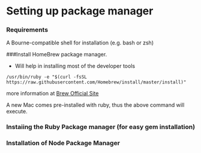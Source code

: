 # Setting up package manager

### Requirements 
A Bourne-compatible shell for installation (e.g. bash or zsh) 

###Install HomeBrew package manager.
* Will help in installing most of the developer tools

`/usr/bin/ruby -e "$(curl -fsSL https://raw.githubusercontent.com/Homebrew/install/master/install)"` 

more information at [Brew Official Site]

A new Mac comes pre-installed with ruby, thus the above command will execute. 

### Instaiing the Ruby Package manager (for easy gem installation)


### Installation of Node Package Manager





[Brew Official Site]: <http://brew.sh/>